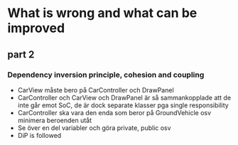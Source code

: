 # What is wrong and what can be improved

## part 2
### Dependency inversion principle, cohesion and coupling

- CarView måste bero på CarController och DrawPanel
- CarController och CarView och DrawPanel är så sammankopplade att de inte går emot SoC, de är dock separate klasser pga single responsibility
- CarController ska vara den enda som beror på GroundVehicle osv minimera beroenden utåt
- Se över en del variabler och göra private, public osv
- DiP is followed